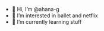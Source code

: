 - 👋 Hi, I’m @ahana-g
- 👀 I’m interested in ballet and netflix
- 🌱 I’m currently learning stuff

<!---
ahana-g/ahana-g is a ✨ special ✨ repository because its `README.md` (this file) appears on your GitHub profile.
You can click the Preview link to take a look at your changes.
--->
